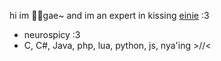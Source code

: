 hi im 🏳️‍⚧️gae~ and im an expert in kissing [einie](https://github.com/eingorz) :3

- neurospicy :3
- C, C#, Java, php, lua, python, js, nya'ing >//<

